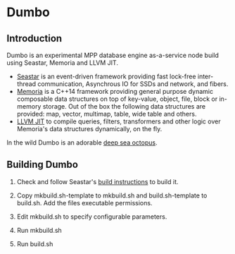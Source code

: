 Dumbo
=======

Introduction
------------

Dumbo is an experimental MPP database engine as-a-service node build using Seastar, Memoria and LLVM JIT.

* [Seastar](http://www.seastar-project.org/) is an event-driven framework providing fast lock-free 
	inter-thread communication, Asynchrous IO for SSDs and network, and fibers.
* [Memoria](https://bitbucket.org/vsmirnov/memoria/wiki/Home) is a C++14 framework providing 
	general purpose dynamic composable data structures on top of key-value, object, file, block or in-memory storage. 
	Out of the box the following data structures are provided: map, vector, multimap, 
	table, wide table and others. 
* [LLVM JIT](http://llvm.org/) to compile queries, filters, transformers and other logic over Memoria's 
	data structures dynamically, on the fly.

In the wild Dumbo is an adorable [deep sea octopus](http://oceana.org/marine-life/cephalopods-crustaceans-other-shellfish/dumbo-octopuses).

Building Dumbo
--------------------

1. Check and follow Seastar's [build instructions](https://github.com/victor-smirnov/seastar#building-seastar) to build it.

2. Copy mkbuild.sh-template to mkbuild.sh and build.sh-template to build.sh. Add the files executable permissions.

3. Edit mkbuild.sh to specify configurable parameters.

4. Run mkbuild.sh

5. Run build.sh